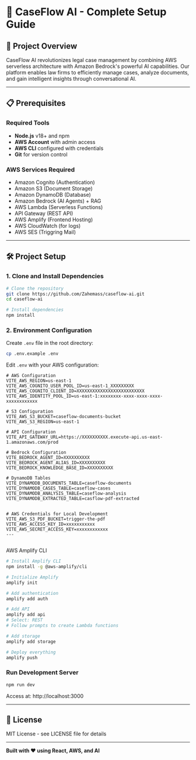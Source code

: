 # 🚀 CaseFlow AI - Complete Setup Guide

## 🎯 Project Overview

CaseFlow AI revolutionizes legal case management by combining AWS serverless architecture with Amazon Bedrock's powerful AI capabilities. Our platform enables law firms to efficiently manage cases, analyze documents, and gain intelligent insights through conversational AI.

---

## 📋 Prerequisites

### Required Tools
- **Node.js** v18+ and npm
- **AWS Account** with admin access
- **AWS CLI** configured with credentials
- **Git** for version control

### AWS Services Required
- Amazon Cognito (Authentication)
- Amazon S3 (Document Storage)
- Amazon DynamoDB (Database)
- Amazon Bedrock (AI Agents) + RAG
- AWS Lambda (Serverless Functions)
- API Gateway (REST API)
- AWS Amplify (Frontend Hosting)
- AWS CloudWatch (for logs)
- AWS SES (Triggring Mail) 

---

## 🛠️ Project Setup

### 1. Clone and Install Dependencies

```bash
# Clone the repository
git clone https://github.com/Zahemass/caseflow-ai.git
cd caseflow-ai

# Install dependencies
npm install
```

### 2. Environment Configuration

Create `.env` file in the root directory:

```bash
cp .env.example .env
```

Edit `.env` with your AWS configuration:

```env
# AWS Configuration
VITE_AWS_REGION=us-east-1
VITE_AWS_COGNITO_USER_POOL_ID=us-east-1_XXXXXXXXX
VITE_AWS_COGNITO_CLIENT_ID=XXXXXXXXXXXXXXXXXXXXXXXXXX
VITE_AWS_IDENTITY_POOL_ID=us-east-1:xxxxxxxx-xxxx-xxxx-xxxx-xxxxxxxxxxxx

# S3 Configuration
VITE_AWS_S3_BUCKET=caseflow-documents-bucket
VITE_AWS_S3_REGION=us-east-1

# API Configuration  
VITE_API_GATEWAY_URL=https://XXXXXXXXXX.execute-api.us-east-1.amazonaws.com/prod

# Bedrock Configuration
VITE_BEDROCK_AGENT_ID=XXXXXXXXXX
VITE_BEDROCK_AGENT_ALIAS_ID=XXXXXXXXXX
VITE_BEDROCK_KNOWLEDGE_BASE_ID=XXXXXXXXXX

# DynamoDB Tables
VITE_DYNAMODB_DOCUMENTS_TABLE=caseflow-documents
VITE_DYNAMODB_CASES_TABLE=caseflow-cases
VITE_DYNAMODB_ANALYSIS_TABLE=caseflow-analysis
VITE_DYNAMODB_EXTRACTED_TABLE=casflow-pdf-extracted


# AWS Credentials for Local Development
VITE_AWS_S3_PDF_BUCKET=trigger-the-pdf
VITE_AWS_ACCESS_KEY_ID=xxxxxxxxxxx
VITE_AWS_SECRET_ACCESS_KEY=xxxxxxxxxxxx
---


```

AWS Amplify CLI

```bash
# Install Amplify CLI
npm install -g @aws-amplify/cli

# Initialize Amplify
amplify init

# Add authentication
amplify add auth

# Add API
amplify add api
# Select: REST
# Follow prompts to create Lambda functions

# Add storage
amplify add storage

# Deploy everything
amplify push
```



### Run Development Server

```bash
npm run dev
```

Access at: http://localhost:3000

---

## 📄 License

MIT License - see LICENSE file for details


---

**Built with ❤️ using React, AWS, and AI**

